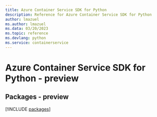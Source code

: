 ```yaml
---
title: Azure Container Service SDK for Python
description: Reference for Azure Container Service SDK for Python
author: lmazuel
ms.author: lmazuel
ms.data: 03/20/2023
ms.topic: reference
ms.devlang: python
ms.service: containerservice
---
```

# Azure Container Service SDK for Python - preview
## Packages - preview
[!INCLUDE [packages](container-service-index.md)]